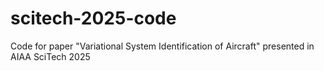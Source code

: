 # scitech-2025-code
Code for paper "Variational System Identification of Aircraft" presented in AIAA SciTech 2025
